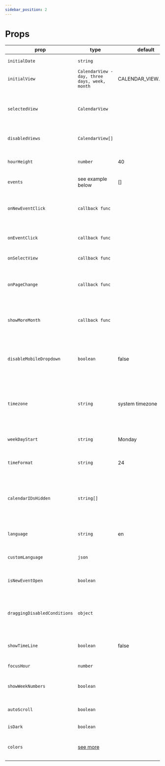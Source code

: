 ```yaml
---
sidebar_position: 2
---
```


# Props

| prop                         | type                                                    | default            | options            | required | desc                                                                            |
|------------------------------|---------------------------------------------------------|--------------------|--------------------|----------|---------------------------------------------------------------------------------|
| `initialDate`                | `string`                                                |                    |                    | false    | starting date for calendar                                                      |
| `initialView`                | `CalendarView - day, three days, week, month`           | CALENDAR_VIEW.WEEK |                    | true     | starts in calendar view                                                         |
| `selectedView`               | `CalendarView`                                          |                    |                    | false    | selected view for control outside of the component                              |
| `disabledViews`              | `CalendarView[]`                                        |                    |                    | false    | disable views you don't need                                                    |
| `hourHeight`                 | `number`                                                | 40                 |                    | false    | height for one hour column in px                                                |
| `events`                     | see example below                                       | []                 |                    | true     | events for calendar                                                             |
| `onNewEventClick`            | `callback func`                                         |                    |                    | false    | callback for clicking on calendar table to create new event                     |
| `onEventClick`               | `callback func`                                         |                    |                    | false    | callback for clicking on event                                                  |
| `onSelectView`               | `callback func`                                         |                    |                    | false    | callback for view change event                                                  |
| `onPageChange`               | `callback func`                                         |                    |                    | false    | callback for navigating through calendar pages                                  |
| `showMoreMonth`              | `callback func`                                         |                    |                    | false    | callback for accessing events which didn't fit in month view                    |
| `disableMobileDropdown`      | `boolean`                                               | false              |                    | false    | disable button for triggering mobile dropdown with views                        |
| `timezone`                   | `string`                                                | system timezone    |                    | false    | IANA timezone format, if not provided, system timezone will be used             |
| `weekDayStart`               | `string`                                                | Monday             | Monday or Sunday   | false    | starting date for week                                                          |
| `timeFormat`                 | `string`                                                | 24                 | 24 or 12           | false    | time format - 24 hours or 12 hours AM/PM                                        |
| `calendarIDsHidden`          | `string[]`                                              |                    |                    | false    | ids in array will be used to filter all events with matchin calendarID property |
| `language`                   | `string`                                                | en                 | en, de, es, fr, ptBR, ru, zh | false    | translate texts to different languages                                          |
| `customLanguage`             | `json`                                                  |                    |  | false    | import your own translation    
| `isNewEventOpen`             | `boolean`                                               |                    |  | false    | show/hide new event dragging element     
| `draggingDisabledConditions` | `object`                                                |                    |  | false    | define rules for disabling event dragging with key value object     
| `showTimeLine`               | `boolean`                                               | false              |  | false    | show timeline representing current time     
`focusHour`               | `number`                                                |               |  | false    | initial focus to hour    
`showWeekNumbers`               | `boolean`                                               |               |  | false    | show week numbers in month and day views    
`autoScroll`               | `boolean`                                               |               |  | false    | scroll to current time on load    
`isDark`               | `boolean`                                               |               |  | false    | set dark theme
`colors`               | [see more](https://docs.kalend.org/docs/basics/styling) |               |  | false    | set custom colors for dark/light theme
